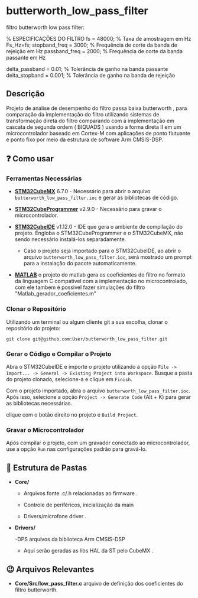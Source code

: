 # butterworth_low_pass_filter
 filtro butterworth low pass filter:
 
 % ESPECIFICAÇÕES DO FILTRO
fs = 48000;             % Taxa de amostragem em Hz
Fs_Hz=fs;
stopband_freq = 3000;   % Frequência de corte da banda de rejeição em Hz
passband_freq = 2000;   % Frequência de corte da banda passante em Hz

delta_passband = 0.01;  % Tolerância de ganho na banda passante
delta_stopband = 0.001; % Tolerância de ganho na banda de rejeição
 

## Descrição

Projeto de analise de desempenho do filtro passa baixa butterworth , para comparação da implementação  do filtro utilizando sistemas de transformação direta do filtro comparando com a implementação em cascata de segunda ordem ( BIQUADS ) usando a forma direta II
em um microcontrolador baseado em Cortex-M com aplicações de ponto flutuante e ponto fixo por meio da estrutura de software Arm CMSIS-DSP.


## ❓ Como usar

### Ferramentas Necessárias

- **[STM32CubeMX](https://www.st.com/en/development-tools/stm32cubemx.html)** 6.7.0 - Necessário para abrir o arquivo `butterworth_low_pass_filter.ioc` e gerar as bibliotecas de código.

- **[STM32CubeProgrammer](https://www.st.com/en/development-tools/stm32cubeprog.html)** v2.9.0 - Necessário para gravar o microcontrolador.


- **[STM32CubeIDE](https://www.st.com/en/development-tools/stm32cubeide.html)** v1.12.0 - IDE que gera o ambiente de compilação do projeto. Engloba o STM32CubeProgrammer e o STM32CubeMX, não sendo necessário instalá-los separadamente.

    - Caso o projeto seja importado para o STM32CubeIDE, ao abrir o arquivo `butterworth_low_pass_filter.ioc`, será mostrado um prompt para a instalação do pacote automaticamente.
    
- **[MATLAB](https://matlab.mathworks.com/)**  o projeto do matlab  gera os coeficientes do filtro no formato da linguagem C compativel com a implementação no microcontrolado, com ele tambem é possivel fazer simulações do filtro "Matlab_gerador_coeficientes.m"

### Clonar o Repositório

Utilizando um terminal ou algum cliente git a sua escolha, clonar o repositório do projeto:

```
git clone git@github.com:User/butterworth_low_pass_filter.git
```

### Gerar o Código e Compilar o Projeto

Abra o STM32CubeIDE e importe o projeto utilizando a opção `File -> Import... -> General -> Existing Project into Workspace`. Busque a pasta do projeto clonado, selecione-a e clique em `Finish`.

Com o projeto importado, abra o arquivo `butterworth_low_pass_filter.ioc`. Após isso, selecione a opção `Project -> Generate Code` (Alt + K) para gerar as bibliotecas necessárias.

clique com o botão direito no projeto e `Build Project`.

### Gravar o Microcontrolador

Após compilar o projeto, com um gravador conectado ao microcontrolador, use a opção `Run` nas configurações padrão para gravá-lo.

## 📂 Estrutura de Pastas

- **Core/**

    - Arquivos fonte .c/.h relacionadas ao firmware .
    
    - Controle de periféricos, inicialização da main
    
    - Drivers/microfone driver  .

- **Drivers/**

	-DPS arquivos da biblioteca Arm CMSIS-DSP
    - Aqui serão geradas as libs HAL da ST pelo CubeMX .

## 😉 Arquivos Relevantes 

- **Core/Src/low_pass_filter.c** arquivo de definição dos coeficientes do filtro butterworth.
